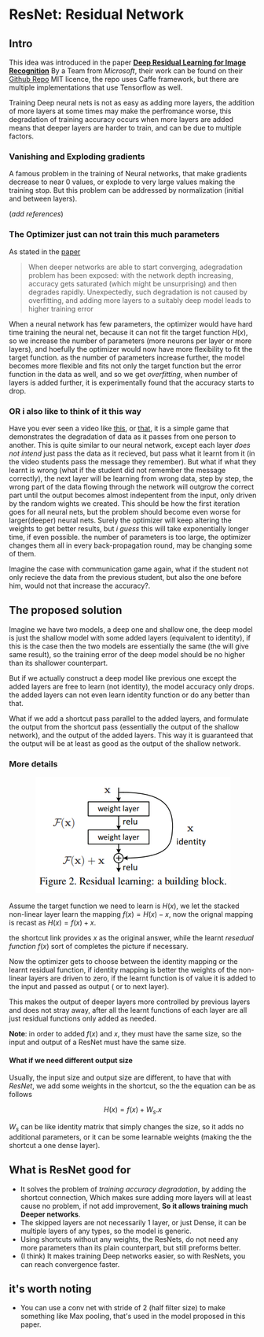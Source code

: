 # ResNet: Residual Network
## Intro
This idea was introduced in the paper [**Deep Residual Learning for Image Recognition**](https://arxiv.org/pdf/1512.03385.pdf) By a Team from *Microsoft*, their work can be found on their [Github Repo](https://github.com/KaimingHe/deep-residual-networks) MIT licence, the repo uses Caffe framework, but there are multiple implementations that use Tensorflow as well.

Training Deep neural nets is not as easy as adding more layers, the addition of more layers at some times may make the perfromance worse, this degradation of training accuracy occurs when more layers are added means that deeper layers are harder to train, and can be due to multiple factors.

### Vanishing and Exploding gradients
A famous problem in the training of Neural networks, that make gradients decrease to near 0 values, or explode to very large values making the training stop.
But this problem can be addressed by normalization (initial and between layers).

(*add references*)

### The Optimizer just can not train this much parameters
As stated in the [paper](https://arxiv.org/pdf/1512.03385.pdf)
> When deeper networks are able to start converging, adegradation problem has been exposed: with the network depth increasing, accuracy gets saturated (which might be unsurprising) and then degrades rapidly. Unexpectedly, such degradation is not caused by overfitting, and adding more layers to a suitably deep model leads to higher training error

When a neural network has few parameters, the optimizer would have hard time training the neural net, because it can not fit the target function $H(x)$, so we increase the number of parameters (more neurons per layer or more layers), and hoefully the optimizer would now have more flexibility to fit the target function. as the number of parameters increase further, the model becomes more flexible and fits not only the target function but the error function in the data as well, and so we get *overfitting*, when number of layers is added further, it is experimentally found that the accuracy starts to drop.

### OR i also like to think of it this way
Have you ever seen a video like [this](https://youtu.be/UdWWIh7DPMQ), or [that](https://youtu.be/QHAh5q10mEI), it is a simple game that demonstrates the degradation of data as it passes from one person to another.
This is quite similar to our neural network, except each layer *does not intend* just pass the data as it recieved, but pass what it learnt from it (in the video students pass the message they remember). But what if what they learnt is wrong (what if the student did not remember the message correctly), the next layer will be learning from wrong data, step by step, the wrong part of the data flowing through the network will outgrow the correct part until the output becomes almost indepentent from the input, only driven by the random wights we created.
This should be how the first iteration goes for all neural nets, but the problem should become even worse for larger(deeper) neural nets.
Surely the optimizer will keep altering the weights to get better results, but *i guess* this will take exponentially longer time, if even possible. the number of parameters is too large, the optimizer changes them all in every back-propagation round, may be changing some of them.

Imagine the case with communication game again, what if the student not only recieve the data from the previous student, but also the one before him, would not that increase the accuracy?.

## The proposed solution
Imagine we have two models, a deep one and shallow one, the deep model is just the shallow model with some added layers (equivalent to identity), if this is the case then the two models are essentially the same (the will give same result), so the training error of the deep model should be no higher than its shallower counterpart.

But if we actually construct a deep model like previous one except the added layers are free to learn (not identity), the model accuracy only drops. the added layers can not even learn identity function or do any better than that.

What if we add a shortcut pass parallel to the added layers, and formulate the output from the shortcut pass (essentially the output of the shallow network), and the output of the added layers.
This way it is guaranteed that the output will be at least as good as the output of the shallow network.

### More details
<p align='center'>
<img src='../../images/ResNet.PNG' alt='Resnet'>
</p>

Assume the target function we need to learn is $H(x)$, we let the stacked non-linear layer learn the mapping $f(x) = H(x) - x$, now the orignal mapping is recast as $H(x) = f(x) + x$.

the shortcut link provides $x$ as the original answer, while the learnt *resedual function*  $f(x)$ sort of completes the picture if necessary.

Now the optimizer gets to choose between the identity mapping or the learnt residual function, if identity mapping is better the weights of the non-linear layers are driven to zero, if the learnt function is of value it is added to the input and passed as output ( or to next layer).

This makes the output of deeper layers more controlled by previous layers and does not stray away, after all the learnt functions of each layer are all just residual functions only added as needed.

**Note**: in order to added $f(x)$ and $x$, they must have the same size, so the input and output of a ResNet must have the same size.

#### What if we need different output size
Usually, the input size and output size are different, to have that with *ResNet*, we add some weights in the shortcut, so the the equation can be as follows

$$H(x) = f(x) + W_s . x$$

$W_s$ can be like identity matrix that simply changes the size, so it adds no additional parameters, or it can be some learnable weights (making the the shortcut a one dense layer).

## What is ResNet good for
* It solves the problem of *training accuracy degradation*, by adding the shortcut connection, Which makes sure adding more layers will at least cause no problem, if not add improvement, **So it allows training much Deeper networks**.
* The skipped layers are not necessarily 1 layer, or just Dense, it can be multiple layers of any types, so the model is generic.
* Using shortcuts without any weights, the ResNets, do not need any more parameters than its plain counterpart, but still preforms better.
* (I think) It makes training Deep networks easier, so with ResNets, you can reach convergence faster.


## it's worth noting
* You can use a conv net with stride of 2 (half filter size) to make something like Max pooling, that's used in the model proposed in this paper.